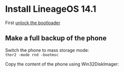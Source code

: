 # Install LineageOS 14.1

First [unlock the bootloader](/content/unlock_bootloader/Readme.md)

## Make a full backup of the phone

Switch the phone to mass storage mode:  
`thor2 -mode rnd -bootmsc`


Copy the content of the phone using Win32DiskImager:
